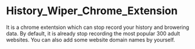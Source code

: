 # History_Wiper_Chrome_Extension
It is a chrome extentsion which can stop record your history and browering data. By default, it is already stop recording the most popular 300 adult websites. You can also add some website domain names by yourself.